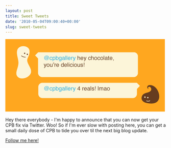 ```yaml
---
layout: post
title: Sweet Tweets
date: '2010-05-04T09:00:40+00:00'
slug: sweet-tweets
---
```

<img src='/images/uploads/2010/05/cpbgallery_twitter4.png' alt='cpbgallery twitter' />

Hey there everybody - I'm happy to announce that you can now get your CPB fix via Twitter. Woo! So if I'm ever slow with posting here, you can get a small daily dose of CPB to tide you over til the next big blog update. 

<a href="http://twitter.com/cpbgallery">Follow me here!</a>
